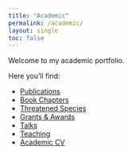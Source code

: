 ```yaml
---
title: "Academic"
permalink: /academic/
layout: single
toc: false
---
```


Welcome to my academic portfolio.  

Here you’ll find:
- [Publications](/publications/)
- [Book Chapters](/book-chapters/)
- [Threatened Species](/threatened-species/)
- [Grants & Awards](/grants-and-awards/)
- [Talks](/talks/)
- [Teaching](/teaching/)
- [Academic CV](/cv/academic/)

